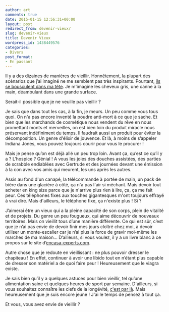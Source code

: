 ```yaml
---
author: art
comments: true
date: 2015-01-15 12:56:31+00:00
layout: post
redirect_from: devenir-vieux/
slug: devenir-vieux
title: Devenir Vieux
wordpress_id: 1438449576
categories:
- Divers
post_format:
- En passant
---
```


Il y a des dizaines de manières de vieillir. Honnêtement, la plupart des scénarios que j’ai imaginé ne me semblent pas très inspirants. Pourtant, [ils se bousculent dans ma tête](http://www.espritsciencemetaphysiques.com/vieille-ame.html). Je m'imagine les cheveux gris, une canne à la main, déambulant dans une grande surface.<!-- more -->

Serait-il possible que je ne veuille pas vieillir ?

Je sais que dans tout les cas, à la fin, je meurs. Un peu comme vous tous quoi. On n'a pas encore inventé la poudre anti-mort à ce que je sache. Et bien que les marchands de cosmétique nous vendent du rêve en nous promettant monts et merveilles, on est bien loin du produit miracle nous préservant indéfiniment du temps. Il faudrait aussi un produit pour éviter la décomposition. Un genre d'élixir de jouvence. Et là, à moins de s’appeler Indiana Jones, vous pouvez toujours courir pour vous le procurer !

Mais je pense qu’on est déjà allé un peu trop loin. Avant ça, qu’est ce qu’il y a ? L’hospice ? Génial ! A vous les joies des douches assistées, des parties de scrabble endiablées avec Gertrude et des journées devant une émission à la con avec vos amis qui meurent, les uns après les autres.

Assis au fond d'un canapé, la télécommande à portée de main, un pack de bière dans une glacière à côté, ça n'a pas l'air si méchant. Mais devoir tout acheter en king size parce que je n'arrive plus rien à lire, ça, ça me fait peur. Ces téléphones fixes aux touches gigantesques m'ont toujours effrayé à vrai dire. Mais d'ailleurs, le téléphone fixe, ça n'existe plus ! Si ?

J’aimerai être un vieux qui a la pleine capacité de son corps, plein de vitalité et de projets. Du genre un peu fougueux, qui aime découvrir de nouveaux territoires. Mais on vieillit tous d’une manière différente. Ce qui est sûr, c’est que je n’ai pas envie de devoir finir mes jours cloîtré chez moi, à devoir utiliser un monte-escalier car je n’ai plus la force de gravir moi-même les marches de ma maison… D’ailleurs, si vous voulez, il y a un livre blanc à ce propos sur le site d’[encasa-experts.com](http://www.encasa-experts.com/fr/).

Autre chose que je redoute en vieillissant : ne plus pouvoir dresser le chapiteau ! En effet, continuer à avoir une libido tout en n’étant plus capable de dresser son matériel a de quoi faire peur ! Heureusement que le viagra existe.

Je sais bien qu’il y a quelques astuces pour bien vieillir, tel qu’une alimentation saine et quelques heures de sport par semaine. D'ailleurs, si vous souhaitez connaître les clefs de la longévité, [c'est par là](http://www.lexpress.fr/actualite/societe/sante/rester-jeune-jusqu-a-100-ans_1554316.html). Mais heureusement que je suis encore jeune ! J'ai le temps de pensez à tout ça.

Et vous, vous avez envie de vieillir ?
